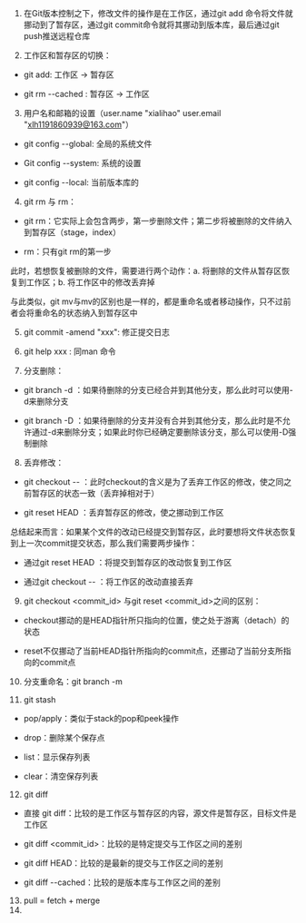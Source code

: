 


1.  在Git版本控制之下，修改文件的操作是在工作区，通过git add 命令将文件就挪动到了暂存区，通过git commit命令就将其挪动到版本库，最后通过git push推送远程仓库
    
2.  工作区和暂存区的切换：
    

-   git add: 工作区 -> 暂存区
    
-   git rm --cached <file> : 暂存区 -> 工作区
    

3.  用户名和邮箱的设置（user.name "xialihao" user.email "[xlh1191860939@163.com](mailto:xlh1191860939@163.com)"）
    

-   git config --global: 全局的系统文件
    
-   Git config --system: 系统的设置
    
-   git config --local: 当前版本库的
    

4.  git rm 与 rm：
    

-   git rm：它实际上会包含两步，第一步删除文件；第二步将被删除的文件纳入到暂存区（stage，index）
    
-   rm：只有git rm的第一步
    

此时，若想恢复被删除的文件，需要进行两个动作：a. 将删除的文件从暂存区恢复到工作区；b. 将工作区中的修改丢弃掉

与此类似，git mv与mv的区别也是一样的，都是重命名或者移动操作，只不过前者会将重命名的状态纳入到暂存区中

5.  git commit -amend "xxx": 修正提交日志
    
6.  git help xxx : 同man 命令
    
7.  分支删除：
    

-   git branch -d ：如果待删除的分支已经合并到其他分支，那么此时可以使用-d来删除分支
    
-   git branch -D ：如果待删除的分支并没有合并到其他分支，那么此时是不允许通过-d来删除分支；如果此时你已经确定要删除该分支，那么可以使用-D强制删除
    

8.  丢弃修改：
    

-   git checkout -- <file>：此时checkout的含义是为了丢弃工作区的修改，使之同之前暂存区的状态一致（丢弃掉相对于）
    
-   git reset HEAD <file>：丢弃暂存区的修改，使之挪动到工作区
    

总结起来而言：如果某个文件的改动已经提交到暂存区，此时要想将文件状态恢复到上一次commit提交状态，那么我们需要两步操作：

-   通过git reset HEAD <file>：将提交到暂存区的改动恢复到工作区
    
-   通过git checkout -- <file>：将工作区的改动直接丢弃
    

9.  git checkout <commit_id> 与git reset <commit_id>之间的区别：
    

-   checkout挪动的是HEAD指针所只指向的位置，使之处于游离（detach）的状态
    
-   reset不仅挪动了当前HEAD指针所指向的commit点，还挪动了当前分支所指向的commit点
    

10.  分支重命名：git branch -m <oldBranchName>  <newBranchName>
    
11.  git stash
    

-   pop/apply：类似于stack的pop和peek操作
    
-   drop：删除某个保存点
    
-   list：显示保存列表
    
-   clear：清空保存列表
    

12.  git diff
    

-   直接 git diff：比较的是工作区与暂存区的内容，源文件是暂存区，目标文件是工作区
    
-   git diff <commit_id>：比较的是特定提交与工作区之间的差别
    
-   git diff HEAD：比较的是最新的提交与工作区之间的差别
    
-   git diff --cached：比较的是版本库与工作区之间的差别

13. pull = fetch + merge
14. 
<!--stackedit_data:
eyJoaXN0b3J5IjpbLTgyNTQ3MjA0NF19
-->